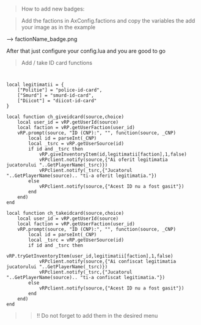 
> How to add new badges:

> Add the factions in AxConfig.factions and copy the variables the add your image as in the example

--> factionName_badge.png

After that just configure your config.lua and you are good to go


> Add / take ID card functions

```


local legitimatii = {
	["Politie"] = "police-id-card",
	["Smurd"] = "smurd-id-card",
	["Diicot"] = "diicot-id-card"
}

local function ch_giveidcard(source,choice)
	local user_id = vRP.getUserId(source)
	local faction = vRP.getUserFaction(user_id)
	vRP.prompt(source, "ID (CNP):", "", function(source, _CNP)
		local id = parseInt(_CNP)
		local _tsrc = vRP.getUserSource(id)
		if id and _tsrc then
			vRP.giveInventoryItem(id,legitimatii[faction],1,false)
			vRPclient.notify(source,{"Ai oferit legitimatia jucatorului "..GetPlayerName(_tsrc)})
			vRPclient.notify(_tsrc,{"Jucatorul "..GetPlayerName(source).. "ti-a oferit legitimatia."})
		else
			vRPclient.notify(source,{"Acest ID nu a fost gasit"})
		end
	end)
end

local function ch_takeidcard(source,choice)
	local user_id = vRP.getUserId(source)
	local faction = vRP.getUserFaction(user_id)
	vRP.prompt(source, "ID (CNP):", "", function(source, _CNP)
		local id = parseInt(_CNP)
		local _tsrc = vRP.getUserSource(id)
		if id and _tsrc then
			vRP.tryGetInventoryItem(user_id,legitimatii[faction],1,false)
			vRPclient.notify(source,{"Ai confiscat legitimatia jucatorului "..GetPlayerName(_tsrc)})
			vRPclient.notify(_tsrc,{"Jucatorul "..GetPlayerName(source).. "ti-a confiscat legitimatia."})
		else
			vRPclient.notify(source,{"Acest ID nu a fost gasit"})
		end
	end)
end

```

>> !! Do not forget to add them in the desired menu


